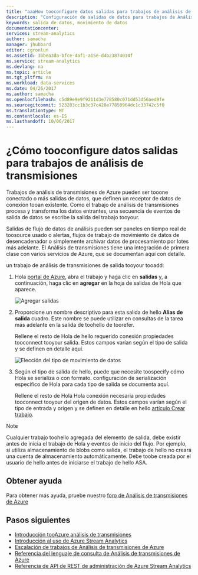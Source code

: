 ```yaml
---
title: "aaaHow tooconfigure datos salidas para trabajos de análisis de transmisiones | Documentos de Microsoft"
description: "Configuración de salidas de datos para trabajos de Análisis de transmisiones | segmento de ruta de aprendizaje."
keywords: salida de datos, movimiento de datos
documentationcenter: 
services: stream-analytics
author: samacha
manager: jhubbard
editor: cgronlun
ms.assetid: 3bbea3da-bfce-4af1-a15e-d4b23874034f
ms.service: stream-analytics
ms.devlang: na
ms.topic: article
ms.tgt_pltfrm: na
ms.workload: data-services
ms.date: 04/26/2017
ms.author: samacha
ms.openlocfilehash: c5d89e9e9f9211d3e778580c071dd53d56aed9fe
ms.sourcegitcommit: 523283cc1b3c37c428e77850964dc1c33742c5f0
ms.translationtype: MT
ms.contentlocale: es-ES
ms.lasthandoff: 10/06/2017
---
```

# <a name="how-tooconfigure-data-outputs-for-stream-analytics-jobs"></a>¿Cómo tooconfigure datos salidas para trabajos de análisis de transmisiones

Trabajos de análisis de transmisiones de Azure pueden ser tooone conectado o más salidas de datos, que definen un receptor de datos de conexión tooan existente. Como el trabajo de análisis de transmisiones procesa y transforma los datos entrantes, una secuencia de eventos de salida de datos se escribe la salida del trabajo tooyour.

Salidas de flujo de datos de análisis pueden ser paneles en tiempo real de toosource usado o alertas, flujos de trabajo de movimiento de datos de desencadenador o simplemente archivar datos de procesamiento por lotes más adelante. El Análisis de transmisiones tiene una integración de primera clase con varios servicios de Azure, que se documentan aquí con detalle.

un trabajo de análisis de transmisiones de salida tooyour tooadd:

1. Hola [portal de Azure](https://portal.azure.com), abra el trabajo y haga clic en **salidas** y, a continuación, haga clic en **agregar** en la hoja de salidas de Hola que aparece.
   
    ![Agregar salidas](./media/stream-analytics-add-outputs/1-stream-analytics-add-outputs.png)  
   
2. Proporcione un nombre descriptivo para esta salida de hello **Alias de salida** cuadro. Este nombre se puede utilizar en consultas de la tarea más adelante en la salida de toohello de toorefer.  
   
    Rellene el resto de Hola de hello requerido conexión propiedades tooconnect tooyour salida.  Estos campos varían según el tipo de salida y se definen en detalle aquí.  
   
    ![Elección del tipo de movimiento de datos](./media/stream-analytics-add-outputs/2-stream-analytics-add-outputs.png)  
   
3. Según el tipo de salida de hello, puede que necesite toospecify cómo Hola se serializa o con formato. configuración de serialización específico de Hola para cada tipo de salida se documenta aquí.
   
    Rellene el resto de Hola Hola conexión necesaria propiedades tooconnect tooyour del origen de datos. Estos campos varían según el tipo de entrada y origen y se definen en detalle en hello [artículo Crear trabajo](stream-analytics-create-a-job.md).  

> [!Note]
>
> Cualquier trabajo toohello agregada del elemento de salida, debe existir antes de inicia el trabajo de Hola y eventos de inicio del flujo. Por ejemplo, si utiliza almacenamiento de blobs como salida, el trabajo de hello no creará una cuenta de almacenamiento automáticamente. Debe toobe creada por el usuario de hello antes de iniciarse el trabajo de hello ASA.
> 
 

## <a name="get-help"></a>Obtener ayuda
Para obtener más ayuda, pruebe nuestro [foro de Análisis de transmisiones de Azure](https://social.msdn.microsoft.com/Forums/en-US/home?forum=AzureStreamAnalytics)

## <a name="next-steps"></a>Pasos siguientes
* [Introducción tooAzure análisis de transmisiones](stream-analytics-introduction.md)
* [Introducción al uso de Azure Stream Analytics](stream-analytics-real-time-fraud-detection.md)
* [Escalación de trabajos de Análisis de transmisiones de Azure](stream-analytics-scale-jobs.md)
* [Referencia del lenguaje de consulta de Análisis de transmisiones de Azure](https://msdn.microsoft.com/library/azure/dn834998.aspx)
* [Referencia de API de REST de administración de Azure Stream Analytics](https://msdn.microsoft.com/library/azure/dn835031.aspx)

